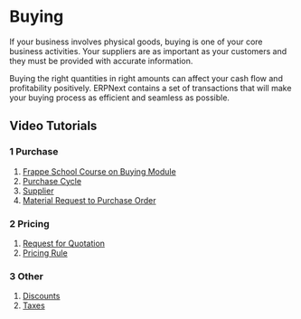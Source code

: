
# Buying



If your business involves physical goods, buying is one of your core business
activities. Your suppliers are as important as your customers and they must be
provided with accurate information.


Buying the right quantities in right amounts can affect your cash flow and
profitability positively. ERPNext contains a set of transactions that will make your buying process as
efficient and seamless as possible.


## Video Tutorials


### 1 Purchase


1. [Frappe School Course on Buying Module](https://frappe.school/courses/procurement)
2. [Purchase Cycle](https://docs.erpnext.com/docs/v13/user/videos/learn/purchase-cycle)
3. [Supplier](https://docs.erpnext.com/docs/v13/user/videos/learn/customer-and-supplier)
4. [Material Request to Purchase Order](https://docs.erpnext.com/docs/v13/user/videos/learn/material-request.html)


### 2 Pricing


1. [Request for Quotation](https://docs.erpnext.com/docs/v13/user/videos/learn/request-for-quotation)
2. [Pricing Rule](https://docs.erpnext.com/docs/v13/user/videos/learn/pricing-rule)


### 3 Other


1. [Discounts](https://docs.erpnext.com/docs/v13/user/videos/learn/discounts)
2. [Taxes](https://docs.erpnext.com/docs/v13/user/videos/learn/taxes)




